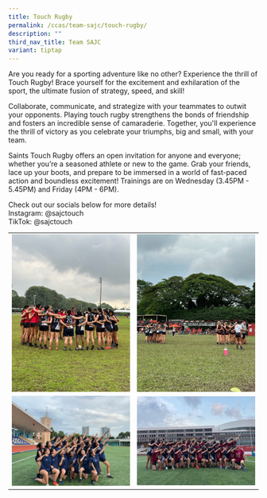```yaml
---
title: Touch Rugby
permalink: /ccas/team-sajc/touch-rugby/
description: ""
third_nav_title: Team SAJC
variant: tiptap
---
```

<p>Are you ready for a sporting adventure like no other? Experience the thrill
of Touch Rugby! Brace yourself for the excitement and exhilaration of the
sport, the ultimate fusion of strategy, speed, and skill!</p>
<p>Collaborate, communicate, and strategize with your teammates to outwit
your opponents. Playing touch rugby strengthens the bonds of friendship
and fosters an incredible sense of camaraderie. Together, you'll experience
the thrill of victory as you celebrate your triumphs, big and small, with
your team.</p>
<p>Saints Touch Rugby offers an open invitation for anyone and everyone;
whether you’re a seasoned athlete or new to the game. Grab your friends,
lace up your boots, and prepare to be immersed in a world of fast-paced
action and boundless excitement! Trainings are on Wednesday (3.45PM - 5.45PM)
and Friday (4PM - 6PM).</p>
<p>Check out our socials below for more details!
<br>Instagram: @sajctouch
<br>TikTok: @sajctouch</p>
<table>
<tbody>
<tr>
<td rowspan="1" colspan="1">
<div class="isomer-image-wrapper">
<img style="width: 100%" height="auto" width="100%" alt="" src="/images/CCA Pictures/Touch Rugby/Touch_Rug1.jpg">
</div>
</td>
<td rowspan="1" colspan="1">
<div class="isomer-image-wrapper">
<img style="width: 100%" height="auto" width="100%" alt="" src="/images/CCA Pictures/Touch Rugby/Touch_Rug2.jpg">
</div>
</td>
</tr>
<tr>
<td rowspan="1" colspan="1">
<div class="isomer-image-wrapper">
<img style="width: 100%" height="auto" width="100%" alt="" src="/images/CCA Pictures/Touch Rugby/Touch_Rug3.jpg">
</div>
</td>
<td rowspan="1" colspan="1">
<div class="isomer-image-wrapper">
<img style="width: 100%" height="auto" width="100%" alt="" src="/images/CCA Pictures/Touch Rugby/Touch_Rug4.jpg">
</div>
</td>
</tr>
</tbody>
</table>
<p></p>